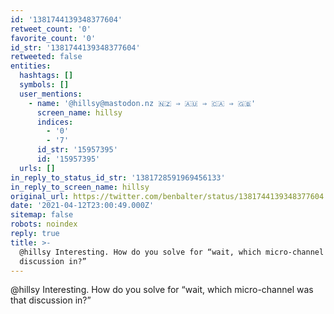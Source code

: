 ```yaml
---
id: '1381744139348377604'
retweet_count: '0'
favorite_count: '0'
id_str: '1381744139348377604'
retweeted: false
entities:
  hashtags: []
  symbols: []
  user_mentions:
    - name: '@hillsy@mastodon.nz 🇳🇿 ⇒ 🇦🇺 ⇒ 🇨🇦 ⇒ 🇬🇧'
      screen_name: hillsy
      indices:
        - '0'
        - '7'
      id_str: '15957395'
      id: '15957395'
  urls: []
in_reply_to_status_id_str: '1381728591969456133'
in_reply_to_screen_name: hillsy
original_url: https://twitter.com/benbalter/status/1381744139348377604
date: '2021-04-12T23:00:49.000Z'
sitemap: false
robots: noindex
reply: true
title: >-
  @hillsy Interesting. How do you solve for “wait, which micro-channel was that
  discussion in?”
---
```


@hillsy Interesting. How do you solve for “wait, which micro-channel was that discussion in?”